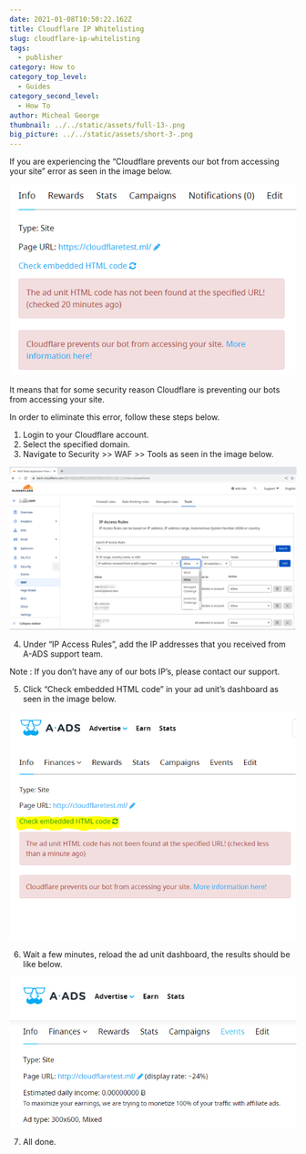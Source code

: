 ```yaml
---
date: 2021-01-08T10:50:22.162Z
title: Cloudflare IP Whitelisting
slug: cloudflare-ip-whitelisting
tags:
  - publisher
category: How to
category_top_level:
  - Guides
category_second_level:
  - How To
author: Micheal George
thumbnail: ../../static/assets/full-13-.png
big_picture: ../../static/assets/short-3-.png
---
```

If you are experiencing the “Cloudflare prevents our bot from accessing your site” error as seen in the image below.

![Cloudflare prevents our bot from accessing your site](../../static/assets/screenshot_5.png "Cloudflare prevents our bot from accessing your site")

It means that for some security reason Cloudflare is preventing our bots from accessing your site.

In order to eliminate this error, follow these steps below.

1. Login to your Cloudflare account.
2. Select the specified domain.
3. Navigate to Security >> WAF >> Tools as seen in the image below.

![Cloudflare IP access rules](../../static/assets/cloudflare.png "Cloudflare IP access rules")

4. Under “IP Access Rules”, add the IP addresses that you received from A-ADS support team.

Note : If you don’t have any of our bots IP’s, please contact our support.

5. Click “Check embedded HTML code” in your ad unit’s dashboard as seen in the image below.

![Check embedded HTML code](../../static/assets/cloudflare-whitelisting-4.png "Check embedded HTML code")

6. Wait a few minutes, reload the ad unit dashboard, the results should be like below.

![Cloudflare whitelisting successful](../../static/assets/cloudflare-whitelisting-5.png "Cloudflare whitelisting successful")

7. All done.